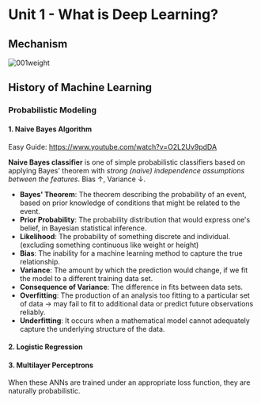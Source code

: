 # Unit 1 - What is Deep Learning?
## Mechanism
![001weight](https://user-images.githubusercontent.com/48712088/202853688-a912b524-b96a-4b06-b53f-af35fcdcc51c.jpg)

## History of Machine Learning
### Probabilistic Modeling

#### 1. Naive Bayes Algorithm
Easy Guide: https://www.youtube.com/watch?v=O2L2Uv9pdDA

**Naive Bayes classifier** is one of simple probabilistic classifiers based on applying Bayes' theorem with *strong (naive) independence assumptions between the features*. Bias ↑, Variance ↓.

* **Bayes' Theorem**: The theorem describing the probability of an event, based on prior knowledge of conditions that might be related to the event.
* **Prior Probability**: The probability distribution that would express one's belief, in Bayesian statistical inference.
* **Likelihood**: The probability of something discrete and individual. (excluding something continuous like weight or height)
* **Bias**: The inability for a machine learning method to capture the true relationship.
* **Variance**: The amount by which the prediction would change, if we fit the model to a different training data set.
* **Consequence of Variance**: The difference in fits between data sets.
* **Overfitting**: The production of an analysis too fitting to a particular set of data → may fail to fit to additional data or predict future observations reliably.
* **Underfitting**: It occurs when a mathematical model cannot adequately capture the underlying structure of the data.

#### 2. Logistic Regression

#### 3. Multilayer Perceptrons
When these ANNs are trained under an appropriate loss function, they are naturally probabilistic.
